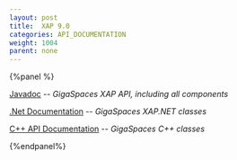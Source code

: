 ```yaml
---
layout: post
title:  XAP 9.0
categories: API_DOCUMENTATION
weight: 1004
parent: none
---
```


{%panel  %}

[Javadoc](http://www.gigaspaces.com/docs/JavaDoc9.0/index.html) -- _GigaSpaces XAP API, including all components_

[.Net Documentation](http://www.gigaspaces.com/docs/dotnetdocs9.0) -- _GigaSpaces XAP.NET classes_

[C+\+ API Documentation](http://www.gigaspaces.com/docs/cppdocs9.0) -- _GigaSpaces C+\+ classes_

{%endpanel%}